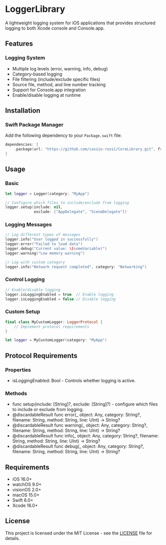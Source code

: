 # LoggerLibrary

A lightweight logging system for iOS applications that provides structured logging to both Xcode console and Console.app.

## Features

### Logging System
- Multiple log levels (error, warning, info, debug)
- Category-based logging
- File filtering (include/exclude specific files)
- Source file, method, and line number tracking
- Support for Console.app integration
- Enable/disable logging at runtime

## Installation

### Swift Package Manager

Add the following dependency to your `Package.swift` file:

```swift
dependencies: [
    .package(url: "https://github.com/cassio-rossi/CoreLibrary.git", from: "1.0.0")
]
```

## Usage

### Basic

```swift
let logger = Logger(category: "MyApp")

// Configure which files to include/exclude from logging
logger.setup(include: nil,
             exclude: ["AppDelegate", "SceneDelegate"])
```

### Logging Messages

```swift
// Log different types of messages
logger.info("User logged in successfully")
logger.error("Failed to load data")
logger.debug("Current value: \(someVariable)")
logger.warning("Low memory warning")

// Log with custom category
logger.info("Network request completed", category: "Networking")
```

### Control Logging

```swift
// Enable/disable logging
logger.isLoggingEnabled = true  // Enable logging
logger.isLoggingEnabled = false // Disable logging
```

### Custom Setup

```swift
final class MyCustomLogger: LoggerProtocol {
    // Implement protocol requirements
}

let logger = MyCustomLogger(category: "MyApp")
```

## Protocol Requirements

### Properties

- isLoggingEnabled: Bool - Controls whether logging is active.

### Methods

- func setup(include: [String]?, exclude: [String]?) - configure which files to include or exclude from logging.
- @discardableResult func error(_ object: Any, category: String?, filename: String, method: String, line: UInt) -> String?
- @discardableResult func warning(_ object: Any, category: String?, filename: String, method: String, line: UInt) -> String?
- @discardableResult func info(_ object: Any, category: String?, filename: String, method: String, line: UInt) -> String?
- @discardableResult func debug(_ object: Any, category: String?, filename: String, method: String, line: UInt) -> String?

## Requirements

- iOS 16.0+
- watchOS 9.0+
- visionOS 2.0+
- macOS 15.0+
- Swift 6.0+
- Xcode 16.0+

## License

This project is licensed under the MIT License - see the [LICENSE](LICENSE) file for details.
